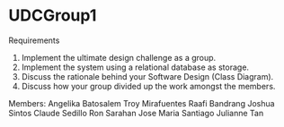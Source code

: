 # UDCGroup1

Requirements
1. Implement the ultimate design challenge as a group.
2. Implement the system using a relational database as storage.
3. Discuss the rationale behind your Software Design (Class Diagram).
4. Discuss how your group divided up the work amongst the members.

Members:
Angelika Batosalem
Troy Mirafuentes
Raafi Bandrang
Joshua Sintos
Claude Sedillo
Ron Sarahan
Jose Maria Santiago
Julianne Tan
